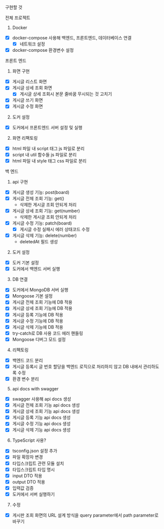 구현할 것

전체 프로젝트

1. Docker

- [x] docker-compose 사용해 백엔드, 프론트엔드, 데이터베이스 연결
  - [x] 네트워크 설정
- [x] docker-compose 환경변수 설정

프론트 엔드

1. 화면 구현

- [x] 게시글 리스트 화면
- [x] 게시글 상세 조회 화면
  - [x] 게시글 상세 조회시 본문 줄바꿈 무시되는 것 고치기
- [x] 게시글 쓰기 화면
- [x] 게시글 수정 화면

2. 도커 설정

- [x] 도커에서 프론트엔드 서버 설정 및 실행

2. 화면 리팩토링

- [x] html 파일 내 script 태그 js 파일로 분리
- [x] script 내 util 함수들 js 파일로 분리
- [x] html 파일 내 style 태그 css 파일로 분리

백 엔드

1. api 구현

- [x] 게시글 생성 기능: post(board)
- [x] 게시글 전체 조회 기능: get()
  - 삭제한 게시글 조회 안되게 처리
- [x] 게시글 상세 조회 기능: get(number)
  - 삭제한 게시글 조회 안되게 처리
- [x] 게시글 수정 기능: patch(board)
  - [x] 게시글 수정 실패시 에러 상태코드 수정
- [x] 게시글 삭제 기능: delete(number)
  - deletedAt 필드 생성

2. 도커 설정

- [x] 도커 기본 설정
- [x] 도커에서 백엔드 서버 실행

3. DB 연결

- [x] 도커에서 MongoDB 서버 실행
- [x] Mongoose 기본 설정
- [x] 게시글 전체 조회 기능에 DB 적용
- [x] 게시글 상세 조회 기능에 DB 적용
- [x] 게시글 등록 기능에 DB 적용
- [x] 게시글 수정 기능에 DB 적용
- [x] 게시글 삭제 기능에 DB 적용
- [x] try-catch로 DB 사용 코드 에러 핸들링
- [x] Mongoose 디버그 모드 설정

4. 리펙토링

- [x] 백엔드 코드 분리
- [x] 게시글 등록시 글 번호 할당을 백엔드 로직으로 처리하지 않고 DB 내에서 관리하도록 수정
- [x] 환경 변수 분리

5. api docs with swagger

- [x] swagger 사용해 api docs 생성
- [x] 게시글 전체 조회 기능 api docs 생성
- [x] 게시글 상세 조회 기능 api docs 생성
- [x] 게시글 등록 기능 api docs 생성
- [x] 게시글 수정 기능 api docs 생성
- [x] 게시글 삭제 기능 api docs 생성

6. TypeScript 사용?

- [x] tsconfig.json 설정 추가
- [x] 파일 확장자 변경
- [x] 타입스크립트 관련 모듈 설치
- [x] 타입스크립트 타입 명시
- [x] input DTO 적용
- [x] output DTO 적용
- [x] 입력값 검증
- [x] 도커에서 서버 실행하기

7. 수정

- [x] 게시판 조회 화면의 URL 설계 방식을 query parameter에서 path parameter로 바꾸기
